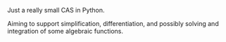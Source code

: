 Just a really small CAS in Python. 

Aiming to support simplification, differentiation, and possibly solving and integration of some algebraic functions.